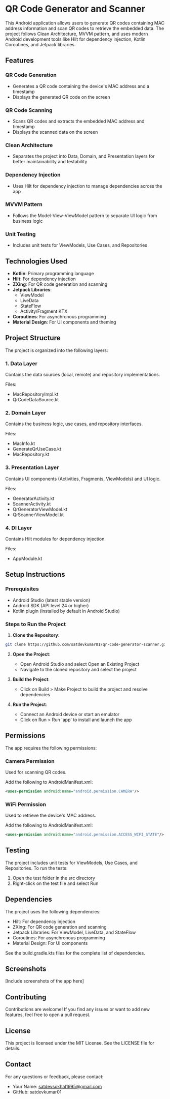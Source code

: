 # QR Code Generator and Scanner

This Android application allows users to generate QR codes containing MAC address information and scan QR codes to retrieve the embedded data. The project follows Clean Architecture, MVVM pattern, and uses modern Android development tools like Hilt for dependency injection, Kotlin Coroutines, and Jetpack libraries.

## Features

### QR Code Generation
- Generates a QR code containing the device's MAC address and a timestamp
- Displays the generated QR code on the screen

### QR Code Scanning
- Scans QR codes and extracts the embedded MAC address and timestamp
- Displays the scanned data on the screen

### Clean Architecture
- Separates the project into Data, Domain, and Presentation layers for better maintainability and testability

### Dependency Injection
- Uses Hilt for dependency injection to manage dependencies across the app

### MVVM Pattern
- Follows the Model-View-ViewModel pattern to separate UI logic from business logic

### Unit Testing
- Includes unit tests for ViewModels, Use Cases, and Repositories

## Technologies Used

- **Kotlin**: Primary programming language
- **Hilt**: For dependency injection
- **ZXing**: For QR code generation and scanning
- **Jetpack Libraries**:
    - ViewModel
    - LiveData
    - StateFlow
    - Activity/Fragment KTX
- **Coroutines**: For asynchronous programming
- **Material Design**: For UI components and theming

## Project Structure

The project is organized into the following layers:

### 1. Data Layer
Contains the data sources (local, remote) and repository implementations.

Files:
- MacRepositoryImpl.kt
- QrCodeDataSource.kt

### 2. Domain Layer
Contains the business logic, use cases, and repository interfaces.

Files:
- MacInfo.kt
- GenerateQrUseCase.kt
- MacRepository.kt

### 3. Presentation Layer
Contains UI components (Activities, Fragments, ViewModels) and UI logic.

Files:
- GeneratorActivity.kt
- ScannerActivity.kt
- QrGeneratorViewModel.kt
- QrScannerViewModel.kt

### 4. DI Layer
Contains Hilt modules for dependency injection.

Files:
- AppModule.kt

## Setup Instructions

### Prerequisites
- Android Studio (latest stable version)
- Android SDK (API level 24 or higher)
- Kotlin plugin (installed by default in Android Studio)

### Steps to Run the Project

1. **Clone the Repository**:
```bash
git clone https://github.com/satdevkumar01/qr-code-generator-scanner.git
```

2. **Open the Project**:
    - Open Android Studio and select Open an Existing Project
    - Navigate to the cloned repository and select the project

3. **Build the Project**:
    - Click on Build > Make Project to build the project and resolve dependencies

4. **Run the Project**:
    - Connect an Android device or start an emulator
    - Click on Run > Run 'app' to install and launch the app

## Permissions

The app requires the following permissions:

### Camera Permission
Used for scanning QR codes.

Add the following to AndroidManifest.xml:
```xml
<uses-permission android:name="android.permission.CAMERA"/>
```

### WiFi Permission
Used to retrieve the device's MAC address.

Add the following to AndroidManifest.xml:
```xml
<uses-permission android:name="android.permission.ACCESS_WIFI_STATE"/>
```

## Testing

The project includes unit tests for ViewModels, Use Cases, and Repositories. To run the tests:

1. Open the test folder in the src directory
2. Right-click on the test file and select Run

## Dependencies

The project uses the following dependencies:
- Hilt: For dependency injection
- ZXing: For QR code generation and scanning
- Jetpack Libraries: For ViewModel, LiveData, and StateFlow
- Coroutines: For asynchronous programming
- Material Design: For UI components

See the build.gradle.kts files for the complete list of dependencies.

## Screenshots
[Include screenshots of the app here]

## Contributing

Contributions are welcome! If you find any issues or want to add new features, feel free to open a pull request.

## License

This project is licensed under the MIT License. See the LICENSE file for details.

## Contact

For any questions or feedback, please contact:
- Your Name: satdevsokhal1995@gmail.com
- GitHub: satdevkumar01